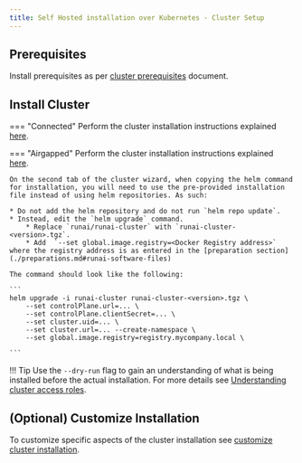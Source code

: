 ```yaml
---
title: Self Hosted installation over Kubernetes - Cluster Setup
---
```




## Prerequisites

Install prerequisites as per [cluster prerequisites](../../cluster-setup/cluster-prerequisites.md) document.  


## Install Cluster

=== "Connected"
    Perform the cluster installation instructions explained [here](../../../cluster-setup/cluster-install/#step-3-install-runai).

=== "Airgapped"
    Perform the cluster installation instructions explained [here](../../../cluster-setup/cluster-install/#step-3-install-runai).

    On the second tab of the cluster wizard, when copying the helm command for installation, you will need to use the pre-provided installation file instead of using helm repositories. As such:

    * Do not add the helm repository and do not run `helm repo update`.
    * Instead, edit the `helm upgrade` command. 
        * Replace `runai/runai-cluster` with `runai-cluster-<version>.tgz`. 
        * Add  `--set global.image.registry=<Docker Registry address>` where the registry address is as entered in the [preparation section](./preparations.md#runai-software-files)
    
    The command should look like the following:
    
    ```
    helm upgrade -i runai-cluster runai-cluster-<version>.tgz \
        --set controlPlane.url=... \
        --set controlPlane.clientSecret=... \
        --set cluster.uid=... \
        --set cluster.url=... --create-namespace \
        --set global.image.registry=registry.mycompany.local \

    ```

!!! Tip
    Use the  `--dry-run` flag to gain an understanding of what is being installed before the actual installation. For more details see [Understanding cluster access roles](../../../config/access-roles/).

## (Optional) Customize Installation

To customize specific aspects of the cluster installation see [customize cluster installation](../../cluster-setup/customize-cluster-install.md).




